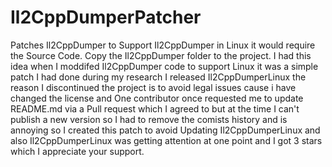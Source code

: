 # Il2CppDumperPatcher
Patches Il2CppDumper to Support Il2CppDumper in Linux it would require the Source Code.
Copy the Il2CppDumper folder to the project.
I had this idea when I moddifed Il2CppDumper code to support Linux it was a simple patch I had done during my research I released Il2CppDumperLinux the reason I discontinued the project is to avoid legal issues cause i have changed the license and One contributor once requested me to update README.md via a Pull request which I agreed to but at the time I can't publish a new version so I had to remove the comists history and is annoying so I created this patch to avoid Updating Il2CppDumperLinux and also Il2CppDumperLinux was getting attention at one point and I got 3 stars which I appreciate your support.
